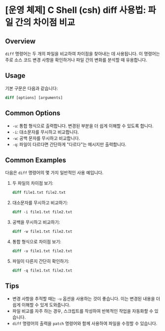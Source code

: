 # [운영 체제] C Shell (csh) diff 사용법: 파일 간의 차이점 비교

## Overview
`diff` 명령어는 두 개의 파일을 비교하여 차이점을 찾아내는 데 사용됩니다. 이 명령어는 주로 소스 코드 변경 사항을 확인하거나 파일 간의 변화를 분석할 때 유용합니다.

## Usage
기본 구문은 다음과 같습니다:

```csh
diff [options] [arguments]
```

## Common Options
- `-u`: 통합 형식으로 출력합니다. 변경된 부분을 더 쉽게 이해할 수 있도록 합니다.
- `-i`: 대소문자를 무시하고 비교합니다.
- `-w`: 공백 문자를 무시하고 비교합니다.
- `-q`: 파일이 다르다면 간단하게 "다르다"는 메시지만 출력합니다.

## Common Examples
다음은 `diff` 명령어의 몇 가지 일반적인 사용 예입니다.

1. 두 파일의 차이점 보기:
   ```csh
   diff file1.txt file2.txt
   ```

2. 대소문자를 무시하고 비교하기:
   ```csh
   diff -i file1.txt file2.txt
   ```

3. 공백을 무시하고 비교하기:
   ```csh
   diff -w file1.txt file2.txt
   ```

4. 통합 형식으로 차이점 보기:
   ```csh
   diff -u file1.txt file2.txt
   ```

5. 파일이 다른지 간단히 확인하기:
   ```csh
   diff -q file1.txt file2.txt
   ```

## Tips
- 변경 사항을 추적할 때는 `-u` 옵션을 사용하는 것이 좋습니다. 이는 변경된 내용을 더 쉽게 이해할 수 있게 도와줍니다.
- 파일 비교를 자주 하는 경우, 스크립트를 작성하여 반복적인 작업을 자동화할 수 있습니다.
- `diff` 명령어의 출력을 `patch` 명령어와 함께 사용하여 파일을 수정할 수 있습니다.